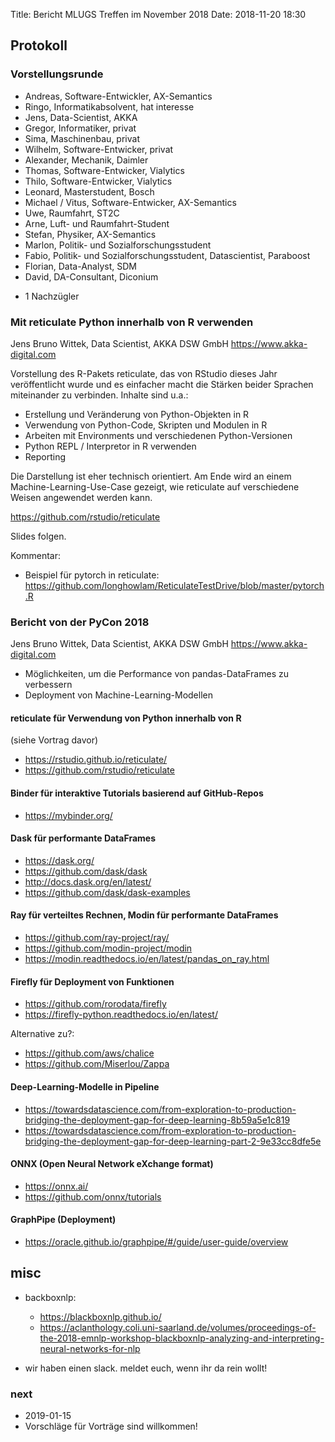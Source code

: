 Title: Bericht MLUGS Treffen im November 2018
Date: 2018-11-20 18:30

## Protokoll

### Vorstellungsrunde

- Andreas, Software-Entwickler, AX-Semantics
- Ringo, Informatikabsolvent, hat interesse
- Jens, Data-Scientist, AKKA
- Gregor, Informatiker, privat
- Sima, Maschinenbau, privat
- Wilhelm, Software-Entwicker, privat
- Alexander, Mechanik, Daimler
- Thomas, Software-Entwicker, Vialytics
- Thilo, Software-Entwicker, Vialytics
- Leonard, Masterstudent, Bosch
- Michael / Vitus, Software-Entwicker, AX-Semantics
- Uwe, Raumfahrt, ST2C
- Arne, Luft- und Raumfahrt-Student
- Stefan, Physiker, AX-Semantics
- Marlon, Politik- und Sozialforschungsstudent
- Fabio, Politik- und Sozialforschungsstudent, Datascientist, Paraboost
- Florian, Data-Analyst, SDM
- David, DA-Consultant, Diconium

+ 1 Nachzügler


### Mit reticulate Python innerhalb von R verwenden

Jens Bruno Wittek, Data Scientist, AKKA DSW GmbH <https://www.akka-digital.com>

Vorstellung des R-Pakets reticulate, das von RStudio dieses Jahr veröffentlicht wurde und es einfacher macht die Stärken beider Sprachen miteinander zu verbinden. Inhalte sind u.a.:

- Erstellung und Veränderung von Python-Objekten in R
- Verwendung von Python-Code, Skripten und Modulen in R
- Arbeiten mit Environments und verschiedenen Python-Versionen
- Python REPL / Interpretor in R verwenden
- Reporting

Die Darstellung ist eher technisch orientiert. Am Ende wird an einem Machine-Learning-Use-Case gezeigt, wie reticulate auf verschiedene Weisen angewendet werden kann.

<https://github.com/rstudio/reticulate>

Slides folgen.


Kommentar:

- Beispiel für pytorch in reticulate: <https://github.com/longhowlam/ReticulateTestDrive/blob/master/pytorch.R>


### Bericht von der PyCon 2018

Jens Bruno Wittek, Data Scientist, AKKA DSW GmbH https://www.akka-digital.com

- Möglichkeiten, um die Performance von pandas-DataFrames zu verbessern
- Deployment von Machine-Learning-Modellen

#### reticulate für Verwendung von Python innerhalb von R

(siehe Vortrag davor)

- <https://rstudio.github.io/reticulate/>
- <https://github.com/rstudio/reticulate>

#### Binder für interaktive Tutorials basierend auf GitHub-Repos

- <https://mybinder.org/>

#### Dask für performante DataFrames

- <https://dask.org/>
- <https://github.com/dask/dask>
- <http://docs.dask.org/en/latest/>
- <https://github.com/dask/dask-examples>

#### Ray für verteiltes Rechnen, Modin für performante DataFrames

- <https://github.com/ray-project/ray/>
- <https://github.com/modin-project/modin>
- <https://modin.readthedocs.io/en/latest/pandas_on_ray.html>

#### Firefly für Deployment von Funktionen

- <https://github.com/rorodata/firefly>
- <https://firefly-python.readthedocs.io/en/latest/>

Alternative zu?:

- <https://github.com/aws/chalice>
- <https://github.com/Miserlou/Zappa>

#### Deep-Learning-Modelle in Pipeline

- <https://towardsdatascience.com/from-exploration-to-production-bridging-the-deployment-gap-for-deep-learning-8b59a5e1c819>
- <https://towardsdatascience.com/from-exploration-to-production-bridging-the-deployment-gap-for-deep-learning-part-2-9e33cc8dfe5e>

#### ONNX (Open Neural Network eXchange format)

- <https://onnx.ai/>
- <https://github.com/onnx/tutorials>

#### GraphPipe (Deployment)

- <https://oracle.github.io/graphpipe/#/guide/user-guide/overview>


## misc

- backboxnlp:

    - <https://blackboxnlp.github.io/>
    - <https://aclanthology.coli.uni-saarland.de/volumes/proceedings-of-the-2018-emnlp-workshop-blackboxnlp-analyzing-and-interpreting-neural-networks-for-nlp>

- wir haben einen slack. meldet euch, wenn ihr da rein wollt!


### next

- 2019-01-15
- Vorschläge für Vorträge sind willkommen!
